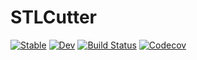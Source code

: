 # STLCutter

[![Stable](https://img.shields.io/badge/docs-stable-blue.svg)](https://pmartorell.github.io/STLCutter.jl/stable)
[![Dev](https://img.shields.io/badge/docs-dev-blue.svg)](https://pmartorell.github.io/STLCutter.jl/dev)
[![Build Status](https://travis-ci.com/pmartorell/STLCutter.jl.svg?branch=master)](https://travis-ci.com/pmartorell/STLCutter.jl)
[![Codecov](https://codecov.io/gh/pmartorell/STLCutter.jl/branch/master/graph/badge.svg)](https://codecov.io/gh/pmartorell/STLCutter.jl)

